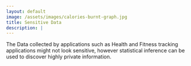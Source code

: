 ```yaml
---
layout: default
image: /assets/images/calories-burnt-graph.jpg
title: Sensitive Data
description: |
---
```


The Data collected by applications such as Health and Fitness tracking applications might not look sensitive, however statistical inference can be used to discover highly private information.
